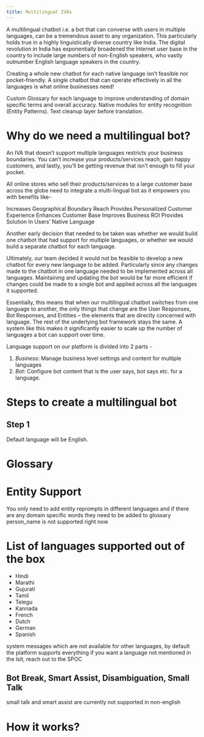 ```yaml
---
title: Multilingual IVAs
---
```


A multilingual chatbot i.e. a bot that can converse with users in multiple languages, can be a tremendous asset to any organization. This particularly holds true in a highly linguistically diverse country like India. The digital revolution in India has exponentially broadened the Internet user base in the country to include large numbers of non-English speakers, who vastly outnumber English language speakers in the country.

Creating a whole new chatbot for each native language isn’t feasible nor pocket-friendly. A single chatbot that can operate effectively in all the languages is what online businesses need! 

Custom Glossary for each language to improve understanding of domain specific terms and overall accuracy.
Native modules for entity recognition (Entity Patterns).
Text cleanup layer before translation.

# Why do we need a multilingual bot?

An IVA that doesn’t support multiple languages restricts your business boundaries. You can’t increase your products/services reach, gain happy customers, and lastly, you’ll be getting revenue that isn’t enough to fill your pocket. 

All online stores who sell their products/services to a large customer base across the globe need to integrate a multi-lingual bot as it empowers you with benefits like-

Increases Geographical Boundary Reach
Provides Personalized Customer Experience 
Enhances Customer Base
Improves Business ROI
Provides Solution In Users’ Native Language

Another early decision that needed to be taken was whether we would build one chatbot that had support for multiple languages, or whether we would build a separate chatbot for each language.

Ultimately, our team decided it would not be feasible to develop a new chatbot for every new language to be added. Particularly since any changes made to the chatbot in one language needed to be implemented across all languages. Maintaining and updating the bot would be far more efficient if changes could be made to a single bot and applied across all the languages it supported.

Essentially, this means that when our multilingual chatbot switches from one language to another, the only things that change are the User Responses, Bot Responses, and Entities – the elements that are directly concerned with language. The rest of the underlying bot framework stays the same. A system like this makes it significantly easier to scale up the number of languages a bot can support over time.

Language support on our platform is divided into 2 parts -

1. *Business*: Manage business level settings and content for multiple languages  
2. *Bot*: Configure bot content that is the user says, bot says etc. for a language. 

# Steps to create a multilingual bot

## Step 1

Default language will be English.

# Glossary

# Entity Support

You only need to add entity reprompts in different languages and if there are any domain specific words they need to be added to glossary
person_name is not supported right now

# List of languages supported out of the box

- Hindi
- Marathi
- Gujurati
- Tamil
- Telegu
- Kannada
- French
- Dutch
- German
- Spanish

system messages which are not available for other languages, by default the platform supports everything
if you want a language not mentioned in the lsit, reach out to the SPOC

## Bot Break, Smart Assist, Disambiguation, Small Talk

small talk and smart assist are currently not supported in non-english

# How it works?

